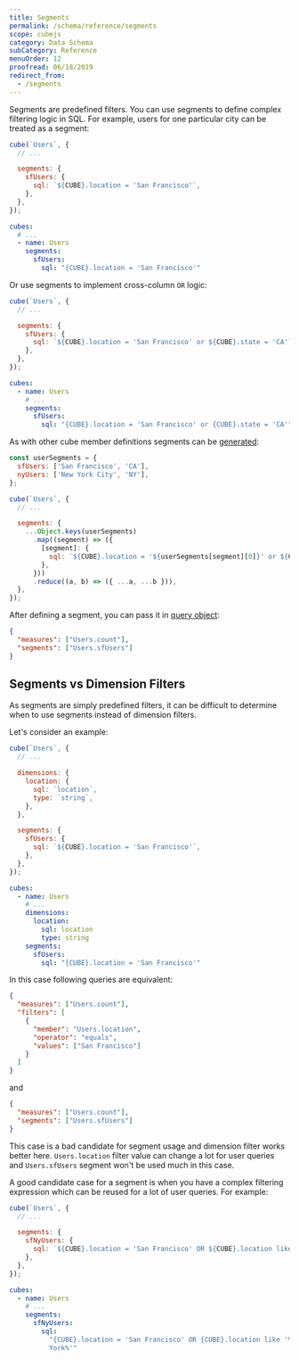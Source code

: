```yaml
---
title: Segments
permalink: /schema/reference/segments
scope: cubejs
category: Data Schema
subCategory: Reference
menuOrder: 12
proofread: 06/18/2019
redirect_from:
  - /segments
---
```


Segments are predefined filters. You can use segments to define complex
filtering logic in SQL. For example, users for one particular city can be
treated as a segment:

<SnippetGroup>

<Snippet>

```javascript
cube(`Users`, {
  // ...

  segments: {
    sfUsers: {
      sql: `${CUBE}.location = 'San Francisco'`,
    },
  },
});
```

</Snippet>

<Snippet>

```yaml
cubes:
  # ...
  - name: Users
    segments:
      sfUsers:
        sql: "{CUBE}.location = 'San Francisco'"
```

</Snippet>

</SnippetGroup>

Or use segments to implement cross-column `OR` logic:

<SnippetGroup>

<Snippet>

```javascript
cube(`Users`, {
  // ...

  segments: {
    sfUsers: {
      sql: `${CUBE}.location = 'San Francisco' or ${CUBE}.state = 'CA'`,
    },
  },
});
```

</Snippet>

<Snippet>

```yaml
cubes:
  - name: Users
    # ...
    segments:
      sfUsers:
        sql: "{CUBE}.location = 'San Francisco' or {CUBE}.state = 'CA'"
```

</Snippet>

</SnippetGroup>

As with other cube member definitions segments can be
[generated][ref-schema-gen]:

```javascript
const userSegments = {
  sfUsers: ['San Francisco', 'CA'],
  nyUsers: ['New York City', 'NY'],
};

cube(`Users`, {
  // ...

  segments: {
    ...Object.keys(userSegments)
      .map((segment) => ({
        [segment]: {
          sql: `${CUBE}.location = '${userSegments[segment][0]}' or ${CUBE}.state = '${userSegments[segment][1]}'`,
        },
      }))
      .reduce((a, b) => ({ ...a, ...b })),
  },
});
```

After defining a segment, you can pass it in [query object][ref-backend-query]:

```json
{
  "measures": ["Users.count"],
  "segments": ["Users.sfUsers"]
}
```

## Segments vs Dimension Filters

As segments are simply predefined filters, it can be difficult to determine when
to use segments instead of dimension filters.

Let's consider an example:

<SnippetGroup>

<Snippet>

```javascript
cube(`Users`, {
  // ...

  dimensions: {
    location: {
      sql: `location`,
      type: `string`,
    },
  },

  segments: {
    sfUsers: {
      sql: `${CUBE}.location = 'San Francisco'`,
    },
  },
});
```

</Snippet>

<Snippet>

```yaml
cubes:
  - name: Users
    # ...
    dimensions:
      location:
        sql: location
        type: string
    segments:
      sfUsers:
        sql: "{CUBE}.location = 'San Francisco'"
```

</Snippet>

</SnippetGroup>

In this case following queries are equivalent:

```json
{
  "measures": ["Users.count"],
  "filters": [
    {
      "member": "Users.location",
      "operator": "equals",
      "values": ["San Francisco"]
    }
  ]
}
```

and

```json
{
  "measures": ["Users.count"],
  "segments": ["Users.sfUsers"]
}
```

This case is a bad candidate for segment usage and dimension filter works better
here. `Users.location` filter value can change a lot for user queries and
`Users.sfUsers` segment won't be used much in this case.

A good candidate case for a segment is when you have a complex filtering
expression which can be reused for a lot of user queries. For example:

<SnippetGroup>

<Snippet>

```javascript
cube(`Users`, {
  // ...

  segments: {
    sfNyUsers: {
      sql: `${CUBE}.location = 'San Francisco' OR ${CUBE}.location like '%New York%'`,
    },
  },
});
```

</Snippet>

<Snippet>

```yaml
cubes:
  - name: Users
    # ...
    segments:
      sfNyUsers:
        sql:
          "{CUBE}.location = 'San Francisco' OR {CUBE}.location like '%New
          York%'"
```

</Snippet>

</SnippetGroup>

[ref-backend-query]: /query-format
[ref-schema-gen]: /recipes/schema-generation
